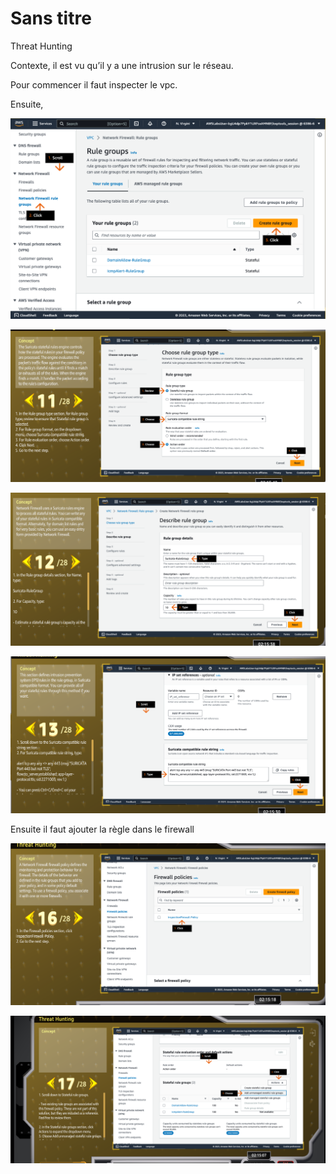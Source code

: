 # Sans titre

Threat Hunting

Contexte, il est vu qu’il y a une intrusion sur le réseau.

Pour commencer il faut inspecter le vpc.

Ensuite, 

![image.png](Sans%20titre%2017d91cce83bc804c8822ca8ba1cf0d8f/image.png)

![image.png](Sans%20titre%2017d91cce83bc804c8822ca8ba1cf0d8f/image%201.png)

![image.png](Sans%20titre%2017d91cce83bc804c8822ca8ba1cf0d8f/image%202.png)

![image.png](Sans%20titre%2017d91cce83bc804c8822ca8ba1cf0d8f/image%203.png)

Ensuite il faut ajouter la règle dans le firewall

![image.png](Sans%20titre%2017d91cce83bc804c8822ca8ba1cf0d8f/image%204.png)

![image.png](Sans%20titre%2017d91cce83bc804c8822ca8ba1cf0d8f/image%205.png)